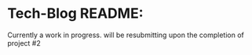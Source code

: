 # Tech-Blog README:

Currently a work in progress. will be resubmitting upon the completion of project #2